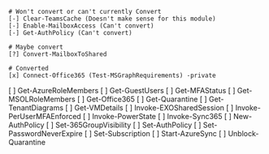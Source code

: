 ```
# Won't convert or can't currently Convert
[-] Clear-TeamsCache (Doesn't make sense for this module)
[-] Enable-MailboxAccess (Can't convert)
[-] Get-AuthPolicy (Can't convert)

# Maybe convert
[?] Convert-MailboxToShared

# Converted
[x] Connect-Office365 (Test-MSGraphRequirements) -private
```

[ ] Get-AzureRoleMembers
[ ] Get-GuestUsers
[ ] Get-MFAStatus
[ ] Get-MSOLRoleMembers
[ ] Get-Office365
[ ] Get-Quarantine
[ ] Get-TenantDiagrams
[ ] Get-VMDetails
[ ] Invoke-EXOSharedSession
[ ] Invoke-PerUserMFAEnforced
[ ] Invoke-PowerState
[ ] Invoke-Sync365
[ ] New-AuthPolicy
[ ] Set-365GroupVisibility
[ ] Set-AuthPolicy
[ ] Set-PasswordNeverExpire
[ ] Set-Subscription
[ ] Start-AzureSync
[ ] Unblock-Quarantine